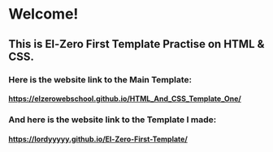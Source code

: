 # Welcome!
## This is El-Zero First Template Practise on HTML & 	CSS.
### Here is the website link to the Main Template:
#### https://elzerowebschool.github.io/HTML_And_CSS_Template_One/
###  And here is the website link to the Template I made:
#### https://lordyyyyy.github.io/El-Zero-First-Template/
